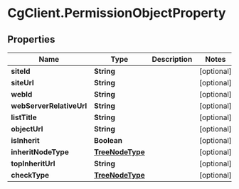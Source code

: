 # CgClient.PermissionObjectProperty

## Properties

Name | Type | Description | Notes
------------ | ------------- | ------------- | -------------
**siteId** | **String** |  | [optional] 
**siteUrl** | **String** |  | [optional] 
**webId** | **String** |  | [optional] 
**webServerRelativeUrl** | **String** |  | [optional] 
**listTitle** | **String** |  | [optional] 
**objectUrl** | **String** |  | [optional] 
**isInherit** | **Boolean** |  | [optional] 
**inheritNodeType** | [**TreeNodeType**](TreeNodeType.md) |  | [optional] 
**topInheritUrl** | **String** |  | [optional] 
**checkType** | [**TreeNodeType**](TreeNodeType.md) |  | [optional] 


